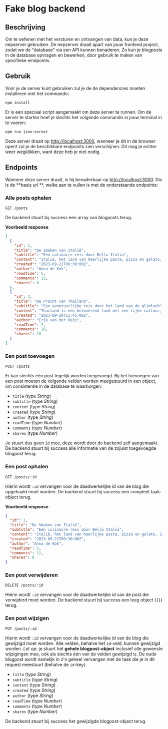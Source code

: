 # Fake blog backend

## Beschrijving

Om te oefenen met het versturen en ontvangen van data, kun je deze nepserver gebruiken. De nepserver draait apart van
jouw frontend project, zodat we de "database" via een API kunnen benaderen. Zo kun je blogposts in de database opvragen
en
bewerken, door gebruik te maken van specifieke eindpoints.

## Gebruik

Voor je de server kunt gebruiken zul je de de dependencies moeten installeren met het commando:

```shell
npm install
```

Er is een speciaal script aangemaakt om deze server te runnen. Om de server te starten hoef je slechts het volgende
commando in jouw terminal in
te voeren:

```shell
npm run json:server
```

Deze server draait op [http://localhost:3000](http://localhost:3000), wanneer je dit in de browser opent zul je de
beschikbare endpoints zien verschijnen. Dit mag je echter weer wegklikken, want deze heb je niet nodig.

## Endpoints

Wanneer deze server draait, is hij benaderbaar op [http://localhost:3000](http://localhost:3000). Dis is de **basis url
**, welke aan te vullen is met de onderstaande endpoints:

### Alle posts ophalen

`GET /posts`

De backend stuurt bij success een array van blogposts terug.

**Voorbeeld response**

```json
[
  {
    "id": 1,
    "title": "De Smaken van Italië",
    "subtitle": "Een culinaire reis door Bella Italia",
    "content": "Italië, het land van heerlijke pasta, pizza en gelato, is een culinair paradijs dat elke fijnproever moet ervaren. In deze blog nemen we je mee op een smakelijke reis door Bella Italia. Ontdek de geheimen achter de perfecte risotto, leer hoe je zelfgemaakte pasta maakt en proef de verrukkelijke regionale gerechten van Noord tot Zuid. Bereid je voor om je smaakpapillen te verwennen in de keuken van de laarsvormige natie.",
    "created": "2023-09-21T09:30:00Z",
    "author": "Anna de Kok",
    "readTime": 5,
    "comments": 12,
    "shares": 8
  },
  {
    "id": 2,
    "title": "De Pracht van Thailand",
    "subtitle": "Een avontuurlijke reis door het land van de glimlach",
    "content": "Thailand is een betoverend land met een rijke cultuur, adembenemende natuurlijke schoonheid en een verrukkelijke keuken. In deze blog nemen we je mee op een avontuurlijke reis door het 'Land van de Glimlach'. Verken de bruisende straten van Bangkok, ontspan op de witte zandstranden van Phuket en proef de heerlijke streetfoodgerechten die je op elke hoek van de straat vindt. Laat je inspireren om Thailand te verkennen en haar unieke schoonheid en smaken te ontdekken.",
    "created": "2023-09-20T11:45:00Z",
    "author": "Erik van der Reis",
    "readTime": 7,
    "comments": 18,
    "shares": 10
  }
]
```

### Een post toevoegen

`POST /posts`

Er kan slechts één post tegelijk worden toegevoegd. Bij het toevoegen van een post moeten de volgende velden worden
meegestuurd in een object, om consistentie in de database te waarborgen:

* `title` (type _String_)
* `subtitle` (type _String_)
* `content` (type _String_)
* `created` (type _String_)
* `author` (type _String_)
* `readTime` (type _Number_)
* `comments` (type _Number_)
* `shares` (type _Number_)

Je stuurt dus geen `id` mee, deze wordt door de backend zelf aangemaakt. De backend stuurt bij success alle informatie
van de zojuist toegevoegde blogpost terug.

### Een post ophalen

`GET /posts/:id`

Hierin wordt `:id` vervangen voor de daadwerkelijke id van de blog die opgehaald moet worden. De backend stuurt bij
success een compleet taak-object terug.

**Voorbeeld response**

```json
{
  "id": 1,
  "title": "De Smaken van Italië",
  "subtitle": "Een culinaire reis door Bella Italia",
  "content": "Italië, het land van heerlijke pasta, pizza en gelato, is een culinair paradijs dat elke fijnproever moet ervaren. In deze blog nemen we je mee op een smakelijke reis door Bella Italia. Ontdek de geheimen achter de perfecte risotto, leer hoe je zelfgemaakte pasta maakt en proef de verrukkelijke regionale gerechten van Noord tot Zuid. Bereid je voor om je smaakpapillen te verwennen in de keuken van de laarsvormige natie.",
  "created": "2023-09-21T09:30:00Z",
  "author": "Anna de Kok",
  "readTime": 5,
  "comments": 12,
  "shares": 8
}
```

### Een post verwijderen

`DELETE /posts/:id`

Hierin wordt `:id` vervangen voor de daadwerkelijke id van de post die verwijderd moet worden. De backend stuurt bij
success een leeg object (`{}`) terug.

### Een post wijzigen

`PUT /posts/:id`

Hierin wordt `:id` vervangen voor de daadwerkelijke id van de blog die gewijzigd moet worden. Alle velden, behalve
het `id`-veld, kunnen gewijzigd worden. _Let op:_ je stuurt het **gehele blogpost-object** inclusief alle gewenste
wijzigingen mee, ook als slechts één van de velden gewijzigd is. De oude blogpost wordt namelijk in z'n geheel vervangen
met de taak die je in dit request meestuurt (behalve de `id`-key).

* `title` (type _String_)
* `subtitle` (type _String_)
* `content` (type _String_)
* `created` (type _String_)
* `author` (type _String_)
* `readTime` (type _Number_)
* `comments` (type _Number_)
* `shares` (type _Number_)

De backend stuurt bij success het gewijzigde blogpost-object terug.
